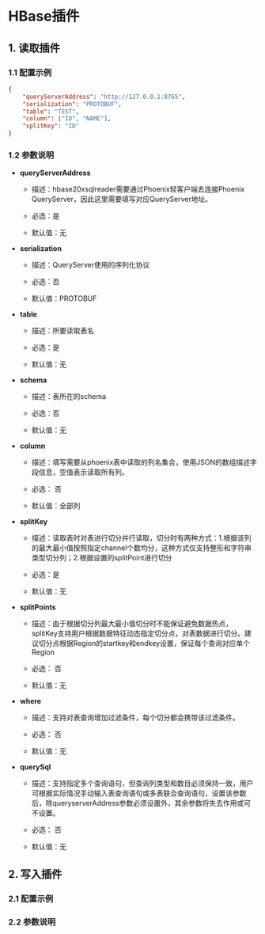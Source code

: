 # HBase插件  

## 1. 读取插件  

### 1.1 配置示例  

```json
{
    "queryServerAddress": "http://127.0.0.1:8765",
    "serialization": "PROTOBUF",
    "table": "TEST",
    "column": ["ID", "NAME"],
    "splitKey": "ID"
}
```

### 1.2 参数说明  

* **queryServerAddress**

	* 描述：hbase20xsqlreader需要通过Phoenix轻客户端去连接Phoenix QueryServer，因此这里需要填写对应QueryServer地址。
 
	* 必选：是 <br />
 
	* 默认值：无 <br />
 
* **serialization**
 
	* 描述：QueryServer使用的序列化协议
 
	* 必选：否 <br />
 
	* 默认值：PROTOBUF <br />
	
* **table**

	* 描述：所要读取表名
	
	* 必选：是 <br />
 
	* 默认值：无 <br />
	
* **schema**

	* 描述：表所在的schema
	
	* 必选：否 <br />
 
	* 默认值：无 <br />
		
* **column**

	* 描述：填写需要从phoenix表中读取的列名集合，使用JSON的数组描述字段信息，空值表示读取所有列。
 
	* 必选： 否<br />
 
	* 默认值：全部列 <br />
 
* **splitKey**

	* 描述：读取表时对表进行切分并行读取，切分时有两种方式：1.根据该列的最大最小值按照指定channel个数均分，这种方式仅支持整形和字符串类型切分列；2.根据设置的splitPoint进行切分
	
	* 必选：是 <br />
 
	* 默认值：无 <br />

* **splitPoints**

	* 描述：由于根据切分列最大最小值切分时不能保证避免数据热点，splitKey支持用户根据数据特征动态指定切分点，对表数据进行切分。建议切分点根据Region的startkey和endkey设置，保证每个查询对应单个Region
 
	* 必选： 否<br />
 
	* 默认值：无 <br />
	
* **where**
    
    * 描述：支持对表查询增加过滤条件，每个切分都会携带该过滤条件。
     
    * 必选： 否<br />
     
    * 默认值：无<br />
    
* **querySql**
        
    * 描述：支持指定多个查询语句，但查询列类型和数目必须保持一致，用户可根据实际情况手动输入表查询语句或多表联合查询语句，设置该参数后，除queryserverAddress参数必须设置外，其余参数将失去作用或可不设置。
         
    * 必选： 否<br />
         
    * 默认值：无<br />

## 2. 写入插件  

### 2.1 配置示例  



### 2.2 参数说明